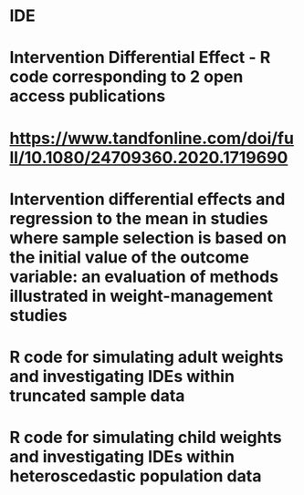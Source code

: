 # IDE
# Intervention Differential Effect - R code corresponding to 2 open access publications
#
# https://www.tandfonline.com/doi/full/10.1080/24709360.2020.1719690
# Intervention differential effects and regression to the mean in studies where sample selection is based on the initial value of the outcome variable: an evaluation of methods illustrated in weight-management studies
#
# R code for simulating adult weights and investigating IDEs within truncated sample data
#
# R code for simulating child weights and investigating IDEs within heteroscedastic population data
